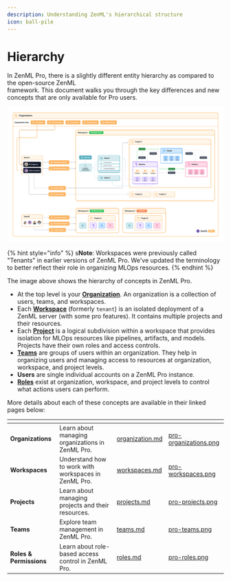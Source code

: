 ```yaml
---
description: Understanding ZenML's hierarchical structure
icon: ball-pile
---
```


# Hierarchy

In ZenML Pro, there is a slightly different entity hierarchy as compared to the open-source ZenML\
framework. This document walks you through the key differences and new concepts that are only available for Pro users.

![Image showing the entity hierarchy in ZenML Pro](.gitbook/assets/org_hierarchy_pro.png)

{% hint style="info" %}
s**Note**: Workspaces were previously called "Tenants" in earlier versions of ZenML Pro. We've updated the terminology to better reflect their role in organizing MLOps resources.
{% endhint %}

The image above shows the hierarchy of concepts in ZenML Pro.

* At the top level is your [**Organization**](organization.md). An organization is a collection of users, teams, and workspaces.
* Each [**Workspace**](workspaces.md) (formerly `tenant`) is an isolated deployment of a ZenML server (with some pro features). It contains multiple projects and their resources.
* Each [**Project**](projects.md) is a logical subdivision within a workspace that provides isolation for MLOps resources like pipelines, artifacts, and models. Projects have their own roles and access controls.
* [**Teams**](teams.md) are groups of users within an organization. They help in organizing users and managing access to resources at organization, workspace, and project levels.
* **Users** are single individual accounts on a ZenML Pro instance.
* [**Roles**](roles.md) exist at organization, workspace, and project levels to control what actions users can perform.

More details about each of these concepts are available in their linked pages below:

<table data-card-size="large" data-view="cards"><thead><tr><th></th><th></th><th data-hidden data-card-target data-type="content-ref"></th><th data-hidden data-card-cover data-type="files"></th></tr></thead><tbody><tr><td><strong>Organizations</strong></td><td>Learn about managing organizations in ZenML Pro.</td><td><a href="organization.md">organization.md</a></td><td><a href=".gitbook/assets/pro-organizations.png">pro-organizations.png</a></td></tr><tr><td><strong>Workspaces</strong></td><td>Understand how to work with workspaces in ZenML Pro.</td><td><a href="workspaces.md">workspaces.md</a></td><td><a href=".gitbook/assets/pro-workspaces.png">pro-workspaces.png</a></td></tr><tr><td><strong>Projects</strong></td><td>Learn about managing projects and their resources.</td><td><a href="projects.md">projects.md</a></td><td><a href=".gitbook/assets/pro-projects.png">pro-projects.png</a></td></tr><tr><td><strong>Teams</strong></td><td>Explore team management in ZenML Pro.</td><td><a href="teams.md">teams.md</a></td><td><a href=".gitbook/assets/pro-teams.png">pro-teams.png</a></td></tr><tr><td><strong>Roles &#x26; Permissions</strong></td><td>Learn about role-based access control in ZenML Pro.</td><td><a href="roles.md">roles.md</a></td><td><a href=".gitbook/assets/pro-roles.png">pro-roles.png</a></td></tr></tbody></table>
